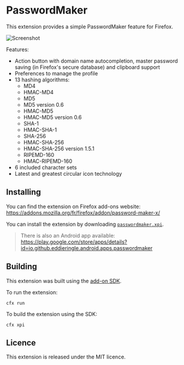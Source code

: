 PasswordMaker
=============

This extension provides a simple PasswordMaker feature for Firefox.

![Screenshot](https://addons.cdn.mozilla.net/img/uploads/previews/full/137/137798.png)

Features:
* Action button with domain name autocompletion, master password saving (in Firefox's secure database) and clipboard support
* Preferences to manage the profile
* 13 hashing algorithms:
  * MD4
  * HMAC-MD4
  * MD5
  * MD5 version 0.6
  * HMAC-MD5
  * HMAC-MD5 version 0.6
  * SHA-1
  * HMAC-SHA-1
  * SHA-256
  * HMAC-SHA-256
  * HMAC-SHA-256 version 1.5.1
  * RIPEMD-160
  * HMAC-RIPEMD-160
* 6 included character sets
* Latest and greatest circular icon technology

Installing
----------

You can find the extension on Firefox add-ons website: https://addons.mozilla.org/fr/firefox/addon/password-maker-x/

You can install the extension by downloading [`passwordmaker.xpi`](https://github.com/emersion/firefox-passwordmaker/raw/master/passwordmaker.xpi).

> There is also an Android app available: https://play.google.com/store/apps/details?id=io.github.eddieringle.android.apps.passwordmaker

Building
--------

This extension was built using the [add-on SDK](https://developer.mozilla.org/en-US/Add-ons/SDK).

To run the extension:
```
cfx run
```

To build the extension using the SDK:
```
cfx xpi
```

Licence
-------

This extension is released under the MIT licence.